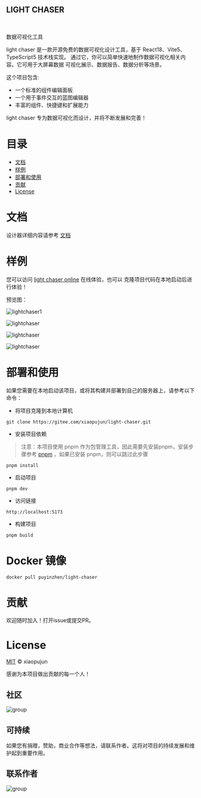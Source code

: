 <h2> LIGHT CHASER</h2>

<p>
    <img alt="" src="https://img.shields.io/badge/version-v1.2.0-blue">
    <img alt="" src="https://img.shields.io/badge/license-MIT-08CE5D?logoColor=08CE5D">
    <img alt="" src="https://img.shields.io/badge/TypeScript-blue">
    <img alt="" src="https://img.shields.io/badge/React-61daeb?logoColor=08CE5D">
    <img alt="" src="https://img.shields.io/badge/Vite-purple">
    <img alt="" src="https://img.shields.io/badge/Mobx-FFEB0B">
</p>

<p>数据可视化工具</p>

light chaser 是一款开源免费的数据可视化设计工具，基于 React18、Vite5、TypeScript5 技术栈实现。
通过它，你可以简单快速地制作数据可视化相关内容。它可用于大屏幕数据 可视化展示、数据报告、数据分析等场景。

这个项目包含:

- 一个标准的组件编辑面板
- 一个用于事件交互的蓝图编辑器
- 丰富的组件、快捷键和扩展能力

light chaser 专为数据可视化而设计，并将不断发展和完善！

# 目录

- [文档](#文档)
- [样例](#样例)
- [部署和使用](#部署和使用)
- [贡献](#贡献)
- [License](#License)

# 文档

设计器详细内容请参考 [文档](https://xiaopujun.github.io/light-chaser-doc/#/)

# 样例

您可以访问 [light chaser online](https://xiaopujun.github.io/light-chaser-app/#) 在线体验，也可以 克隆项目代码在本地启动后进行体验！

预览图：

![lightchaser1](https://i.072333.xyz/file/8ff8361817216f2fb1c47.png)

![lightchaser](https://i.072333.xyz/file/b3d60f091201818432a98.png)

![lightchaser](https://i.072333.xyz/file/802e2d2b4d95fa32fae48.png)

![lightchaser](https://i.072333.xyz/file/51819086932cb1b559a15.png)


# 部署和使用

如果您需要在本地启动该项目，或将其构建并部署到自己的服务器上，请参考以下命令：

- 将项目克隆到本地计算机

```shell
git clone https://gitee.com/xiaopujun/light-chaser.git
```

- 安装项目依赖

> 注意：本项目使用 pnpm 作为包管理工具，因此需要先安装pnpm，安装步骤参考 [pnpm](https://pnpm.io/zh/)
> ，如果已安装 pnpm，则可以跳过此步骤

```shell
pnpm install
```

- 启动项目

```shell
pnpm dev
```

- 访问链接

```shell
http://localhost:5173
```

- 构建项目

```shell
pnpm build
```

# Docker 镜像

```shell
docker pull puyinzhen/light-chaser
```

# 贡献

欢迎随时加入！打开issue或提交PR。

# License

[MIT](LICENSE) © xiaopujun

感谢为本项目做出贡献的每一个人！

## 社区

<div style="display: flex">
    <div  style="width: 50%"><img alt="group" src="https://i.072333.xyz/file/e6f4f1a2adff959c059c4.jpg"></div>
</div>

## 可持续

如果您有捐赠，赞助，商业合作等想法，请联系作者。这将对项目的持续发展和维护起到重要作用。

## 联系作者

<div style="display: flex">
    <div  style="width: 50%"><img alt="group" src="https://i.072333.xyz/file/110e9602ef12a7d93bff0.jpg"></div>
</div>


